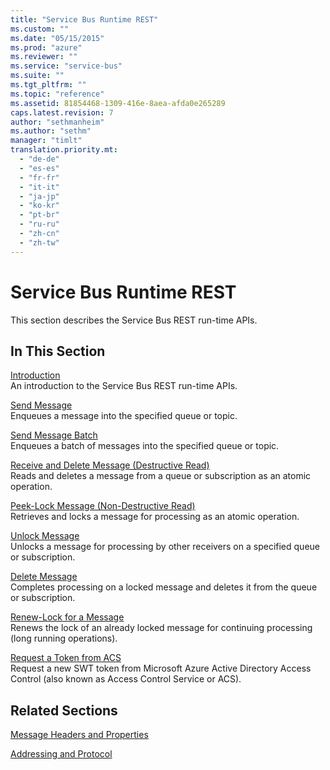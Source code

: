 ```yaml
---
title: "Service Bus Runtime REST"
ms.custom: ""
ms.date: "05/15/2015"
ms.prod: "azure"
ms.reviewer: ""
ms.service: "service-bus"
ms.suite: ""
ms.tgt_pltfrm: ""
ms.topic: "reference"
ms.assetid: 81854468-1309-416e-8aea-afda0e265289
caps.latest.revision: 7
author: "sethmanheim"
ms.author: "sethm"
manager: "timlt"
translation.priority.mt: 
  - "de-de"
  - "es-es"
  - "fr-fr"
  - "it-it"
  - "ja-jp"
  - "ko-kr"
  - "pt-br"
  - "ru-ru"
  - "zh-cn"
  - "zh-tw"
---
```

# Service Bus Runtime REST
This section describes the Service Bus REST run-time APIs.  
  
## In This Section  
 [Introduction](introduction.md)  
 An introduction to the Service Bus REST run-time APIs.  
  
 [Send Message](send-message.md)  
 Enqueues a message into the specified queue or topic.  
  
 [Send Message Batch](send-message-batch.md)  
 Enqueues a batch of messages into the specified queue or topic.  
  
 [Receive and Delete Message (Destructive Read)](receive-and-delete-message--destructive-read-.md)  
 Reads and deletes a message from a queue or subscription as an atomic operation.  
  
 [Peek-Lock Message (Non-Destructive Read)](peek-lock-message--non-destructive-read-.md)  
 Retrieves and locks a message for processing as an atomic operation.  
  
 [Unlock Message](unlock-message.md)  
 Unlocks a message for processing by other receivers on a specified queue or subscription.  
  
 [Delete Message](delete-message.md)  
 Completes processing on a locked message and deletes it from the queue or subscription.  
  
 [Renew-Lock for a Message](renew-lock-for-a-message.md)  
 Renews the lock of an already locked message for continuing processing (long running operations).  
  
 [Request a Token from ACS](request-a-token-from-acs.md)  
 Request a new SWT token from Microsoft Azure Active Directory Access Control (also known as Access Control Service or ACS).  
  
## Related Sections  
   
 [Message Headers and Properties](message-headers-and-properties.md)  
  
 [Addressing and Protocol](addressing-and-protocol.md)